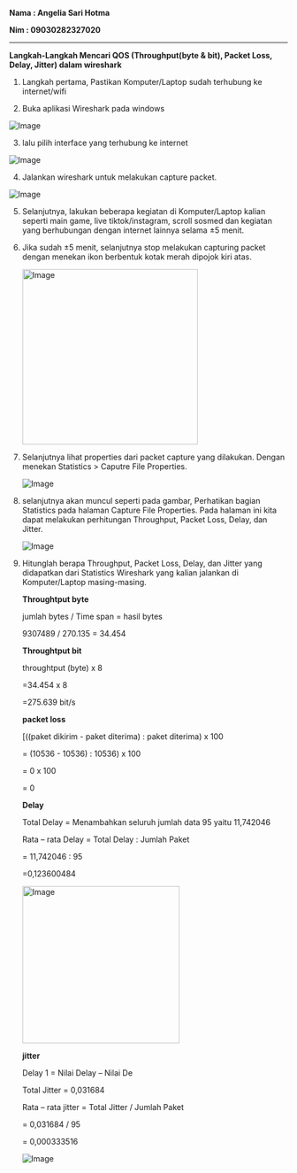**Nama    : Angelia Sari Hotma**

**Nim     : 09030282327020**

---


**Langkah-Langkah Mencari QOS (Throughput(byte & bit), Packet Loss, Delay, Jitter) dalam wireshark**

1. Langkah pertama, Pastikan Komputer/Laptop sudah terhubung ke internet/wifi
   
2. Buka aplikasi Wireshark pada windows

  ![Image](https://github.com/user-attachments/assets/7842762e-8663-488d-96fb-4803b9d47f8d)

3. lalu pilih interface yang terhubung ke internet

  ![Image](https://github.com/user-attachments/assets/3e97147f-f481-4d2b-ae62-2c6506e68d20) 

4. Jalankan wireshark untuk melakukan capture packet.

  ![Image](https://github.com/user-attachments/assets/041eb426-e086-46ff-b256-3cff96d5c44f)

5. Selanjutnya, lakukan beberapa kegiatan di Komputer/Laptop kalian seperti main game, live tiktok/instagram, scroll sosmed dan kegiatan yang berhubungan dengan internet        lainnya selama ±5 menit.
   
6. Jika sudah ±5 menit, selanjutnya stop melakukan capturing packet dengan menekan ikon berbentuk kotak merah dipojok kiri atas.

   <img width="317" alt="Image" src="https://github.com/user-attachments/assets/b9b3329e-33ed-4adc-a50c-0baabc900c8a" />

7. Selanjutnya lihat properties dari packet capture yang dilakukan. Dengan menekan Statistics > Caputre File Properties.

   ![Image](https://github.com/user-attachments/assets/55898ffc-1f88-47c4-b1e7-2d79976e7736)

8. selanjutnya akan muncul seperti pada gambar, Perhatikan bagian Statistics pada halaman Capture File Properties. Pada halaman ini 
   kita dapat melakukan perhitungan Throughput, Packet Loss, Delay, dan Jitter.

   ![Image](https://github.com/user-attachments/assets/87e7bcd8-bb84-4f8f-96e5-3553341cd61e)

9. Hitunglah berapa Throughput, Packet Loss, Delay, dan Jitter yang didapatkan dari Statistics Wireshark yang kalian jalankan di Komputer/Laptop masing-masing.

    **Throughtput byte**
   
    jumlah bytes / Time span = hasil bytes
   
    9307489 / 270.135 = 34.454

    **Throughtput bit**

    throughtput (byte) x 8
   
    =34.454 x 8
   
    =275.639 bit/s

   **packet loss**
   
   [((paket dikirim - paket diterima) : paket diterima) x 100
   
   = (10536 - 10536) : 10536) x 100
   
   = 0 x 100
   
   = 0

   **Delay**
   
   Total Delay = Menambahkan seluruh jumlah data 95 yaitu 11,742046
   
   Rata – rata Delay = Total Delay : Jumlah Paket

   = 11,742046 : 95

   =0,123600484

   <img width="284" alt="Image" src="https://github.com/user-attachments/assets/26aa1693-9428-43af-be23-6f78a46d2715" />

   **jitter**

   Delay 1 = Nilai Delay – Nilai De
   
   Total Jitter = 0,031684
   
   Rata – rata jitter = Total Jitter / Jumlah Paket
   
   = 0,031684 / 95

   = 0,000333516

   ![Image](https://github.com/user-attachments/assets/353e6e7a-bfa9-457b-b1c3-2889d16fde68)

   

   

   

   

   



    
   



    






   

